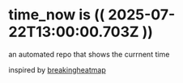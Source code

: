# time_now is (( 2025-07-22T13:00:00.703Z ))

an automated repo that shows the currnent time

inspired by [breakingheatmap](https://github.com/breakingheatmap/breakingheatmap)